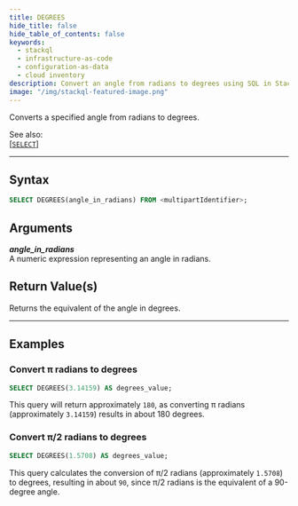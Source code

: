 ```yaml
---
title: DEGREES
hide_title: false
hide_table_of_contents: false
keywords:
  - stackql
  - infrastructure-as-code
  - configuration-as-data
  - cloud inventory
description: Convert an angle from radians to degrees using SQL in StackQL.
image: "/img/stackql-featured-image.png"
---
```

Converts a specified angle from radians to degrees.

See also:  
[[`SELECT`]](/docs/language-spec/select)

* * * 

## Syntax

```sql
SELECT DEGREES(angle_in_radians) FROM <multipartIdentifier>;
```

## Arguments

__*angle_in_radians*__  
A numeric expression representing an angle in radians.

## Return Value(s)
Returns the equivalent of the angle in degrees.

* * *

## Examples

### Convert π radians to degrees

```sql
SELECT DEGREES(3.14159) AS degrees_value;
```

This query will return approximately `180`, as converting π radians (approximately `3.14159`) results in about 180 degrees.

### Convert π/2 radians to degrees

```sql
SELECT DEGREES(1.5708) AS degrees_value;
```

This query calculates the conversion of π/2 radians (approximately `1.5708`) to degrees, resulting in about `90`, since π/2 radians is the equivalent of a 90-degree angle.
